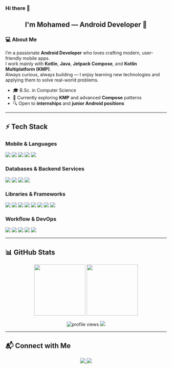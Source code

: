 ### Hi there 👋  

<h2 align="center">I'm Mohamed — Android Developer 🚀</h2>

<h3>💻 About Me</h3>

I’m a passionate **Android Developer** who loves crafting modern, user-friendly mobile apps.  
I work mainly with **Kotlin**, **Java**, **Jetpack Compose**, and **Kotlin Multiplatform (KMP)**.  
Always curious, always building — I enjoy learning new technologies and applying them to solve real-world problems.  

- 🎓 B.Sc. in Computer Science  
- 🌱 Currently exploring **KMP** and advanced **Compose** patterns  
- 🔍 Open to **internships** and **junior Android positions**  

---

## ⚡ Tech Stack

### Mobile & Languages
<p align="left">
  <img src="https://img.shields.io/badge/Android-3DDC84?style=for-the-badge&logo=android&logoColor=white"/>
  <img src="https://img.shields.io/badge/Kotlin-7F52FF?style=for-the-badge&logo=kotlin&logoColor=white"/>
  <img src="https://img.shields.io/badge/Java-007396?style=for-the-badge&logo=java&logoColor=white"/>
  <img src="https://img.shields.io/badge/Jetpack%20Compose-4285F4?style=for-the-badge&logo=jetpackcompose&logoColor=white"/>
  <img src="https://img.shields.io/badge/KMP-000000?style=for-the-badge&logo=kotlin&logoColor=white"/>
</p>

### Databases & Backend Services
<p align="left">
  <img src="https://img.shields.io/badge/SQLite-003B57?style=for-the-badge&logo=sqlite&logoColor=white"/>
  <img src="https://img.shields.io/badge/MySQL-4479A1?style=for-the-badge&logo=mysql&logoColor=white"/>
  <img src="https://img.shields.io/badge/Supabase-3ECF8E?style=for-the-badge&logo=supabase&logoColor=white"/>
  <img src="https://img.shields.io/badge/Firebase-FFCA28?style=for-the-badge&logo=firebase&logoColor=black"/>
</p>

### Libraries & Frameworks
<p align="left">
  <img src="https://img.shields.io/badge/DI-Hilt-9cf?style=flat&logo=android&logoColor=white"/>
  <img src="https://img.shields.io/badge/DI-Koin-blueviolet?style=flat&logo=kotlin&logoColor=white"/>
  <img src="https://img.shields.io/badge/Networking-Retrofit-ff69b4?style=flat&logo=square&logoColor=white"/>
  <img src="https://img.shields.io/badge/Networking-Ktor-yellow?style=flat&logo=kotlin&logoColor=white"/>
  <img src="https://img.shields.io/badge/Database-Room-green?style=flat&logo=android&logoColor=white"/>
  <img src="https://img.shields.io/badge/Async-Coroutines-red?style=flat&logo=kotlin&logoColor=white"/>
  <img src="https://img.shields.io/badge/Reactive-Flow-teal?style=flat&logo=kotlin&logoColor=white"/>
  <img src="https://img.shields.io/badge/Image-Coil-03A9F4?style=flat&logo=android&logoColor=white"/>
</p>

### Workflow & DevOps
<p align="left">
  <img src="https://img.shields.io/badge/GitHub_Actions-2088FF?style=flat&logo=github&logoColor=white"/>
  <img src="https://img.shields.io/badge/Agile-FF6F61?style=flat"/>
  <img src="https://img.shields.io/badge/Scrum-6A1B9A?style=flat"/>
  <img src="https://img.shields.io/badge/Jira-0052CC?style=flat&logo=jira&logoColor=white"/>
  <img src="https://img.shields.io/badge/Notion-000000?style=flat&logo=notion&logoColor=white"/>
</p>

---

## 📊 GitHub Stats  
<p align="center">
  <img src="https://github-readme-stats.vercel.app/api?username=mohamedshemees&show_icons=true&theme=tokyonight" height="160"/>
  <img src="https://github-readme-streak-stats.herokuapp.com?user=mohamedshemees&theme=tokyonight" height="160"/>
</p>

<p align="center">
  <img src="https://komarev.com/ghpvc/?username=mohamedshemees&style=for-the-badge" alt="profile views"/>
  <img src="https://img.shields.io/badge/Open%20to%20work-Yes-blue?style=for-the-badge"/>
</p>

---

## 📬 Connect with Me  
<p align="center">
  <a href="https://www.linkedin.com/in/mohamedshemees/" target="_blank">
    <img src="https://img.shields.io/badge/LinkedIn-0A66C2?style=for-the-badge&logo=linkedin&logoColor=white"/>
  </a>
  <a href="mailto:pd@gmail.com">
    <img src="https://img.shields.io/badge/Email-D14836?style=for-the-badge&logo=gmail&logoColor=white"/>
  </a>
</p>
